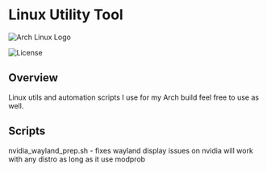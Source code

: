 # Linux Utility Tool

![Arch Linux Logo](https://archlinux.org/favicon.ico)

![License](https://img.shields.io/badge/license-MIT-blue.svg)

## Overview

Linux utils and automation scripts I use for my Arch build  feel free to use as well.

## Scripts

nvidia_wayland_prep.sh - fixes wayland display issues on nvidia will work with any distro as long as it use modprob

